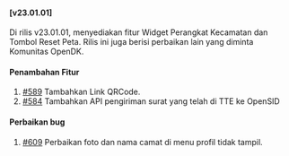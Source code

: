 #### [v23.01.01]

Di rilis v23.01.01, menyediakan fitur Widget Perangkat Kecamatan dan Tombol Reset Peta. Rilis ini juga berisi perbaikan lain yang diminta Komunitas OpenDK.

#### Penambahan Fitur
1. [#589](https://github.com/OpenSID/OpenDK/issues/589) Tambahkan Link QRCode.
2. [#584](https://github.com/OpenSID/OpenDK/issues/584) Tambahkan API pengiriman surat yang telah di TTE ke OpenSID
#### Perbaikan bug

1. [#609](https://github.com/OpenSID/OpenDK/issues/609) Perbaikan foto dan nama camat di menu profil tidak tampil.
